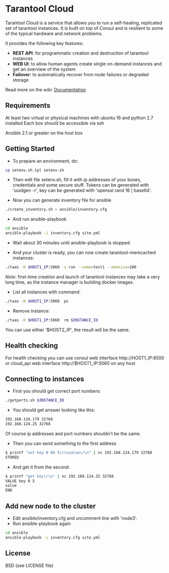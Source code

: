 # Tarantool Cloud

Tarantool Cloud is a service that allows you to run a self-healing, replicated set of tarantool instances. It is built on top of Consul and is resilient to some of the typical hardware and network problems.

It provides the following key features:

- **REST API**: for programmatic creation and destruction of tarantool instances
- **WEB UI**: to allow human agents create single on-demand instances and get an overview of the system
- **Failover**: to automatically recover from node failures or degraded storage

Read more on the wiki: [Documentation](https://github.com/tarantool/cloud/wiki)

## Requirements

At least two virtual or physical machines with ubuntu 16 and python 2.7 installed
Each box should be accessible via ssh

Ansible 2.1 or greater on the host box

## Getting Started

- To prepare an environment, do:

```sh
cp setenv.sh.tpl setenv.sh
```
- Then edit file setenv.sh, fill it with ip addresses of your boxes, credentials and some secure stuff.
Tokens can be generated with 'uuidgen -r', key can be generated with 'openssl rand 16 | base64'.

- Now you can generate inventory file for ansible
```sh
./create_inventory.sh > ansible/inventory.cfg
```

- And run ansible-playbook
```sh
cd ansible
ansible-playbook -i inventory.cfg site.yml
```

- Wait about 30 minutes until ansible-playbook is stopped.

- And your cluster is ready, you can now create tarantool-memcached instances:

```sh
./taas -H $HOST1_IP:5060 -v run --name=test1 --memsize=100
```
*Note*: first-time creation and launch of tarantool instances may take a very long time, as the instance manager is building docker images.

- List all instances with command:
```sh
./taas -H $HOST1_IP:5060  ps
```

- Remove instance:
```sh
./taas -H $HOST1_IP:5060  rm $INSTANCE_ID
```
You can use either '$HOST2_IP', the result will be the same.

## Health checking

For health checking you can use consul web interface http://HOST1_IP:8500 or cloud_api web interface http://$HOST1_IP:5060 on any host


## Connecting to instances

- First you should get correct port numbers:
```sh
./getports.sh $INSTANCE_ID
```

- You should get answer looking like this:
```sh
192.168.124.179 32768
192.168.124.25 32768
```
Of course ip addresses and port numbers shouldn't be the same.

- Then you can send something to the first address
```sh
$ printf "set key 0 60 5\r\nvalue\r\n" | nc 192.168.124.179 32768
STORED
```

- And get it from the second:
```sh
$ printf "get key\r\n" | nc 192.168.124.25 32768
VALUE key 0 5
value
END
```

## Add new node to the cluster

- Edit ansible/inventory.cfg and uncomment line with 'node3'.
- Run ansible-playbook again
```sh
cd ansible
ansible-playbook -i inventory.cfg site.yml
```

## License

BSD (see LICENSE file)

